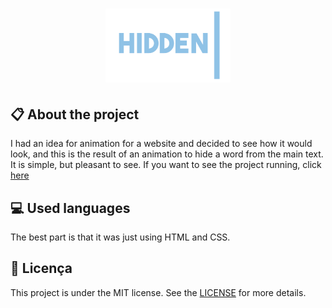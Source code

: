 
<h1 align="center">
    <img src="images/icon-repo.png" alt="Hidden" width="200px" />
</h1>

## :clipboard: About the project

I had an idea for animation for a website and decided to see how it would look, and this is the result of an animation to hide a word from the main text. It is simple, but pleasant to see. If you want to see the project running, click [here](https://jhonywalker-pixel.github.io/hidden/)

## :computer: Used languages

The best part is that it was just using HTML and CSS.

## :book: Licença

This project is under the MIT license. See the [LICENSE](LICENSE.md) for more details.
